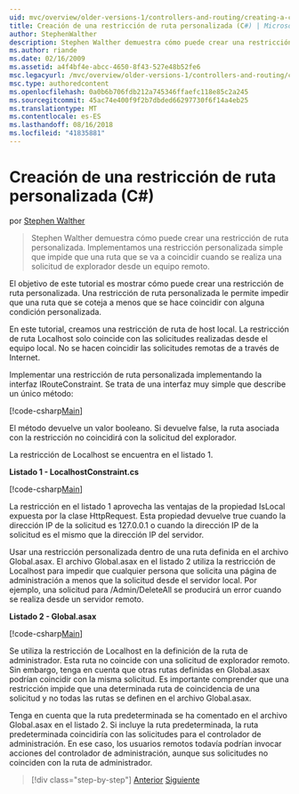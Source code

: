 ```yaml
---
uid: mvc/overview/older-versions-1/controllers-and-routing/creating-a-custom-route-constraint-cs
title: Creación de una restricción de ruta personalizada (C#) | Microsoft Docs
author: StephenWalther
description: Stephen Walther demuestra cómo puede crear una restricción de ruta personalizada. Implementamos un simple personalizada restricción que impide que una ruta coincidente w...
ms.author: riande
ms.date: 02/16/2009
ms.assetid: a4f4bf4e-abcc-4650-8f43-527e48b52fe6
msc.legacyurl: /mvc/overview/older-versions-1/controllers-and-routing/creating-a-custom-route-constraint-cs
msc.type: authoredcontent
ms.openlocfilehash: 0a0b6b706fdb212a745346ffaefc118e85c2a245
ms.sourcegitcommit: 45ac74e400f9f2b7dbded66297730f6f14a4eb25
ms.translationtype: MT
ms.contentlocale: es-ES
ms.lasthandoff: 08/16/2018
ms.locfileid: "41835881"
---
```

<a name="creating-a-custom-route-constraint-c"></a>Creación de una restricción de ruta personalizada (C#)
====================
por [Stephen Walther](https://github.com/StephenWalther)

> Stephen Walther demuestra cómo puede crear una restricción de ruta personalizada. Implementamos una restricción personalizada simple que impide que una ruta que se va a coincidir cuando se realiza una solicitud de explorador desde un equipo remoto.


El objetivo de este tutorial es mostrar cómo puede crear una restricción de ruta personalizada. Una restricción de ruta personalizada le permite impedir que una ruta que se coteja a menos que se hace coincidir con alguna condición personalizada.

En este tutorial, creamos una restricción de ruta de host local. La restricción de ruta Localhost solo coincide con las solicitudes realizadas desde el equipo local. No se hacen coincidir las solicitudes remotas de a través de Internet.

Implementar una restricción de ruta personalizada implementando la interfaz IRouteConstraint. Se trata de una interfaz muy simple que describe un único método:

[!code-csharp[Main](creating-a-custom-route-constraint-cs/samples/sample1.cs)]

El método devuelve un valor booleano. Si devuelve false, la ruta asociada con la restricción no coincidirá con la solicitud del explorador.

La restricción de Localhost se encuentra en el listado 1.

**Listado 1 - LocalhostConstraint.cs**

[!code-csharp[Main](creating-a-custom-route-constraint-cs/samples/sample2.cs)]

La restricción en el listado 1 aprovecha las ventajas de la propiedad IsLocal expuesta por la clase HttpRequest. Esta propiedad devuelve true cuando la dirección IP de la solicitud es 127.0.0.1 o cuando la dirección IP de la solicitud es el mismo que la dirección IP del servidor.

Usar una restricción personalizada dentro de una ruta definida en el archivo Global.asax. El archivo Global.asax en el listado 2 utiliza la restricción de Localhost para impedir que cualquier persona que solicita una página de administración a menos que la solicitud desde el servidor local. Por ejemplo, una solicitud para /Admin/DeleteAll se producirá un error cuando se realiza desde un servidor remoto.

**Listado 2 - Global.asax**

[!code-csharp[Main](creating-a-custom-route-constraint-cs/samples/sample3.cs)]

Se utiliza la restricción de Localhost en la definición de la ruta de administrador. Esta ruta no coincide con una solicitud de explorador remoto. Sin embargo, tenga en cuenta que otras rutas definidas en Global.asax podrían coincidir con la misma solicitud. Es importante comprender que una restricción impide que una determinada ruta de coincidencia de una solicitud y no todas las rutas se definen en el archivo Global.asax.

Tenga en cuenta que la ruta predeterminada se ha comentado en el archivo Global.asax en el listado 2. Si incluye la ruta predeterminada, la ruta predeterminada coincidiría con las solicitudes para el controlador de administración. En ese caso, los usuarios remotos todavía podrían invocar acciones del controlador de administración, aunque sus solicitudes no coinciden con la ruta de administrador.

> [!div class="step-by-step"]
> [Anterior](creating-a-route-constraint-cs.md)
> [Siguiente](asp-net-mvc-controller-overview-vb.md)

